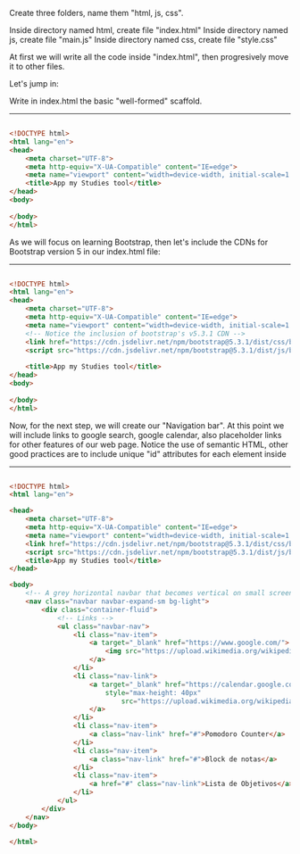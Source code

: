 Create three folders, name them "html, js, css".

Inside directory named html, create file "index.html"
Inside directory named js, create file "main.js"
Inside directory named css, create file "style.css"

At first we will write all the code inside "index.html", then progresively move it to other files.

Let's jump in:

Write in index.html the basic "well-formed" scaffold.

---

```html

<!DOCTYPE html>
<html lang="en">
<head>
    <meta charset="UTF-8">
    <meta http-equiv="X-UA-Compatible" content="IE=edge">
    <meta name="viewport" content="width=device-width, initial-scale=1.0">
    <title>App my Studies tool</title>
</head>
<body>
    
</body>
</html>


```
As we will focus on learning Bootstrap, then let's include the CDNs for Bootstrap version 5 in our index.html file:

---
```html

<!DOCTYPE html>
<html lang="en">
<head>
    <meta charset="UTF-8">
    <meta http-equiv="X-UA-Compatible" content="IE=edge">
    <meta name="viewport" content="width=device-width, initial-scale=1.0">
    <!-- Notice the inclusion of bootstrap's v5.3.1 CDN -->
    <link href="https://cdn.jsdelivr.net/npm/bootstrap@5.3.1/dist/css/bootstrap.min.css" rel="stylesheet">
    <script src="https://cdn.jsdelivr.net/npm/bootstrap@5.3.1/dist/js/bootstrap.bundle.min.js"></script>
    
    <title>App my Studies tool</title>
</head>
<body>
    
</body>
</html>


```
Now, for the next step, we will create our "Navigation bar". 
At this point we will include links to google search, google calendar, also placeholder links for other features of our web page.
Notice the use of semantic HTML, other good practices are to include unique "id" attributes for each element inside <body>


---
```html

<!DOCTYPE html>
<html lang="en">

<head>
    <meta charset="UTF-8">
    <meta http-equiv="X-UA-Compatible" content="IE=edge">
    <meta name="viewport" content="width=device-width, initial-scale=1.0">
    <link href="https://cdn.jsdelivr.net/npm/bootstrap@5.3.1/dist/css/bootstrap.min.css" rel="stylesheet">
    <script src="https://cdn.jsdelivr.net/npm/bootstrap@5.3.1/dist/js/bootstrap.bundle.min.js"></script>
    <title>App my Studies tool</title>
</head>

<body>
    <!-- A grey horizontal navbar that becomes vertical on small screens -->
    <nav class="navbar navbar-expand-sm bg-light">
        <div class="container-fluid">
            <!-- Links -->
            <ul class="navbar-nav">
                <li class="nav-item">
                    <a target="_blank" href="https://www.google.com/">
                        <img src="https://upload.wikimedia.org/wikipedia/commons/thumb/2/2f/Google_2015_logo.svg/272px-Google_2015_logo.svg.png" alt="Google" style="max-height: 40px">
                    </a>
                </li>
                <li class="nav-link">
                    <a target="_blank" href="https://calendar.google.com/calendar"><img
                        style="max-height: 40px"
                            src="https://upload.wikimedia.org/wikipedia/commons/thumb/a/a5/Google_Calendar_icon_%282020%29.svg/2048px-Google_Calendar_icon_%282020%29.svg.png" alt="Google Calendar" height="75" /> 
                    </a>
                </li>
                <li class="nav-item">
                    <a class="nav-link" href="#">Pomodoro Counter</a>
                </li>
                <li class="nav-item">
                    <a class="nav-link" href="#">Block de notas</a>
                </li>
                <li class="nav-item">
                    <a href="#" class="nav-link">Lista de Objetivos</a>
                </li>
            </ul>
        </div>
    </nav>
</body>

</html>

```